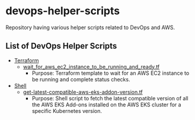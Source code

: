 # devops-helper-scripts
Repository having various helper scripts related to DevOps and AWS.

## List of DevOps Helper Scripts

* [Terraform](./terraform)
  * [wait_for_aws_ec2_instance_to_be_running_and_ready.tf](./terraform/wait_for_aws_ec2_instance_to_be_running_and_ready.tf)
    * Purpose: Terraform template to wait for an AWS EC2 instance to be running and complete status checks.
* [Shell](./shell)
  * [get-latest-compatible-aws-eks-addon-version.tf](./shell/get-latest-compatible-aws-eks-addon-version.sh)
    * Purpose: Shell script to fetch the latest compatible version of all the AWS EKS Add-ons installed on the AWS EKS cluster for a specific Kubernetes version.
